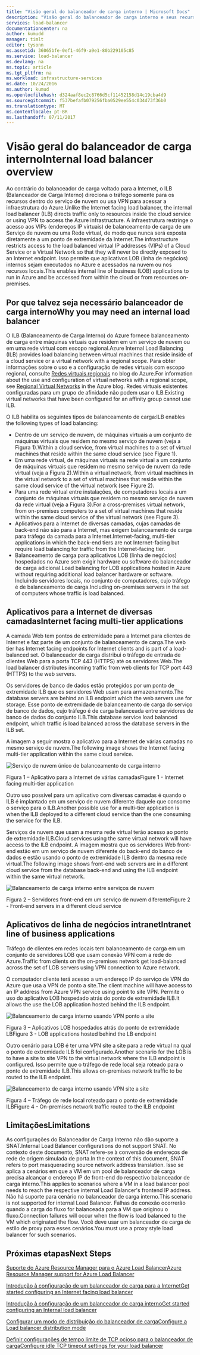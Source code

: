 ```yaml
---
title: "Visão geral do balanceador de carga interno | Microsoft Docs"
description: "Visão geral do balanceador de carga interno e seus recursos. Como um balanceador de carga funciona no Azure e possíveis cenários para configurar pontos de extremidade internos"
services: load-balancer
documentationcenter: na
author: kumudd
manager: timlt
editor: tysonn
ms.assetid: 36065bfe-0ef1-46f9-a9e1-80b229105c85
ms.service: load-balancer
ms.devlang: na
ms.topic: article
ms.tgt_pltfrm: na
ms.workload: infrastructure-services
ms.date: 10/24/2016
ms.author: kumud
ms.openlocfilehash: d324aaf8ec2c8766d5cf11452158d14c19cba4d9
ms.sourcegitcommit: f537befafb079256fba0529ee554c034d73f36b0
ms.translationtype: MT
ms.contentlocale: pt-BR
ms.lasthandoff: 07/11/2017
---
```

# <a name="internal-load-balancer-overview"></a><span data-ttu-id="5dfe3-103">Visão geral do balanceador de carga interno</span><span class="sxs-lookup"><span data-stu-id="5dfe3-103">Internal load balancer overview</span></span>

<span data-ttu-id="5dfe3-104">Ao contrário do balanceador de carga voltado para a Internet, o ILB (Balanceador de Carga Interno) direciona o tráfego somente para os recursos dentro do serviço de nuvem ou usa VPN para acessar a infraestrutura do Azure.</span><span class="sxs-lookup"><span data-stu-id="5dfe3-104">Unlike the Internet facing load balancer, the internal load balancer (ILB) directs traffic only to resources inside the cloud service or using VPN to access the Azure infrastructure.</span></span> <span data-ttu-id="5dfe3-105">A infraestrutura restringe o acesso aos VIPs (endereços IP virtuais) de balanceamento de carga de um Serviço de nuvem ou uma Rede virtual, de modo que nunca será exposta diretamente a um ponto de extremidade da Internet.</span><span class="sxs-lookup"><span data-stu-id="5dfe3-105">The infrastructure restricts access to the load balanced virtual IP addresses (VIPs) of a Cloud Service or a Virtual Network so that they will never be directly exposed to an Internet endpoint.</span></span> <span data-ttu-id="5dfe3-106">Isso permite que aplicativos LOB (linha de negócios) internos sejam executados no Azure e acessados na nuvem ou nos recursos locais.</span><span class="sxs-lookup"><span data-stu-id="5dfe3-106">This enables internal line of business (LOB) applications to run in Azure and be accessed from within the cloud or from resources on-premises.</span></span>

## <a name="why-you-may-need-an-internal-load-balancer"></a><span data-ttu-id="5dfe3-107">Por que talvez seja necessário balanceador de carga interno</span><span class="sxs-lookup"><span data-stu-id="5dfe3-107">Why you may need an internal load balancer</span></span>

<span data-ttu-id="5dfe3-108">O ILB (Balanceamento de Carga Interno) do Azure fornece balanceamento de carga entre máquinas virtuais que residem em um serviço de nuvem ou em uma rede virtual com escopo regional.</span><span class="sxs-lookup"><span data-stu-id="5dfe3-108">Azure Internal Load Balancing (ILB) provides load balancing between virtual machines that reside inside of a cloud service or a virtual network with a regional scope.</span></span> <span data-ttu-id="5dfe3-109">Para obter informações sobre o uso e a configuração de redes virtuais com escopo regional, consulte [Redes virtuais regionais](https://azure.microsoft.com/blog/2014/05/14/regional-virtual-networks/) no blog do Azure.</span><span class="sxs-lookup"><span data-stu-id="5dfe3-109">For information about the use and configuration of virtual networks with a regional scope, see [Regional Virtual Networks](https://azure.microsoft.com/blog/2014/05/14/regional-virtual-networks/) in the Azure blog.</span></span> <span data-ttu-id="5dfe3-110">Redes virtuais existentes configuradas para um grupo de afinidade não podem usar o ILB.</span><span class="sxs-lookup"><span data-stu-id="5dfe3-110">Existing virtual networks that have been configured for an affinity group cannot use ILB.</span></span>

<span data-ttu-id="5dfe3-111">O ILB habilita os seguintes tipos de balanceamento de carga:</span><span class="sxs-lookup"><span data-stu-id="5dfe3-111">ILB enables the following types of load balancing:</span></span>

* <span data-ttu-id="5dfe3-112">Dentro de um serviço de nuvem, de máquinas virtuais a um conjunto de máquinas virtuais que residem no mesmo serviço de nuvem (veja a Figura 1).</span><span class="sxs-lookup"><span data-stu-id="5dfe3-112">Within a cloud service, from virtual machines to a set of virtual machines that reside within the same cloud service (see Figure 1).</span></span>
* <span data-ttu-id="5dfe3-113">Em uma rede virtual, de máquinas virtuais na rede virtual a um conjunto de máquinas virtuais que residem no mesmo serviço de nuvem da rede virtual (veja a Figura 2).</span><span class="sxs-lookup"><span data-stu-id="5dfe3-113">Within a virtual network, from virtual machines in the virtual network to a set of virtual machines that reside within the same cloud service of the virtual network (see Figure 2).</span></span>
* <span data-ttu-id="5dfe3-114">Para uma rede virtual entre instalações, de computadores locais a um conjunto de máquinas virtuais que residem no mesmo serviço de nuvem da rede virtual (veja a Figura 3).</span><span class="sxs-lookup"><span data-stu-id="5dfe3-114">For a cross-premises virtual network, from on-premises computers to a set of virtual machines that reside within the same cloud service of the virtual network (see Figure 3).</span></span>
* <span data-ttu-id="5dfe3-115">Aplicativos para a Internet de diversas camadas, cujas camadas de back-end não são para a Internet, mas exigem balanceamento de carga para tráfego da camada para a Internet.</span><span class="sxs-lookup"><span data-stu-id="5dfe3-115">Internet-facing, multi-tier applications in which the back-end tiers are not Internet-facing but require load balancing for traffic from the Internet-facing tier.</span></span>
* <span data-ttu-id="5dfe3-116">Balanceamento de carga para aplicativos LOB (linha de negócios) hospedados no Azure sem exigir hardware ou software do balanceador de carga adicional.</span><span class="sxs-lookup"><span data-stu-id="5dfe3-116">Load balancing for LOB applications hosted in Azure without requiring additional load balancer hardware or software.</span></span> <span data-ttu-id="5dfe3-117">Incluindo servidores locais, no conjunto de computadores, cujo tráfego é de balanceamento de carga.</span><span class="sxs-lookup"><span data-stu-id="5dfe3-117">Including on-premises servers in the set of computers whose traffic is load balanced.</span></span>

## <a name="internet-facing-multi-tier-applications"></a><span data-ttu-id="5dfe3-118">Aplicativos para a Internet de diversas camadas</span><span class="sxs-lookup"><span data-stu-id="5dfe3-118">Internet facing multi-tier applications</span></span>

<span data-ttu-id="5dfe3-119">A camada Web tem pontos de extremidade para a Internet para clientes de Internet e faz parte de um conjunto de balanceamento de carga.</span><span class="sxs-lookup"><span data-stu-id="5dfe3-119">The web tier has Internet facing endpoints for Internet clients and is part of a load-balanced set.</span></span> <span data-ttu-id="5dfe3-120">O balanceador de carga distribui o tráfego de entrada de clientes Web para a porta TCP 443 (HTTPS) até os servidores Web.</span><span class="sxs-lookup"><span data-stu-id="5dfe3-120">The load balancer  distributes incoming traffic from web clients for TCP port 443 (HTTPS) to the web servers.</span></span>

<span data-ttu-id="5dfe3-121">Os servidores de banco de dados estão protegidos por um ponto de extremidade ILB que os servidores Web usam para armazenamento.</span><span class="sxs-lookup"><span data-stu-id="5dfe3-121">The database servers are behind an ILB endpoint which the web servers use for storage.</span></span> <span data-ttu-id="5dfe3-122">Esse ponto de extremidade de balanceamento de carga do serviço de banco de dados, cujo tráfego é de carga balanceada entre servidores de banco de dados do conjunto ILB.</span><span class="sxs-lookup"><span data-stu-id="5dfe3-122">This database service load balanced endpoint, which traffic is load balanced across the database servers in the ILB set.</span></span>

<span data-ttu-id="5dfe3-123">A imagem a seguir mostra o aplicativo para a Internet de várias camadas no mesmo serviço de nuvem.</span><span class="sxs-lookup"><span data-stu-id="5dfe3-123">The following image shows the Internet facing multi-tier application within the same cloud service.</span></span>

![Serviço de nuvem único de balanceamento de carga interno](./media/load-balancer-internal-overview/IC736321.png)

<span data-ttu-id="5dfe3-125">Figura 1 – Aplicativo para a Internet de várias camadas</span><span class="sxs-lookup"><span data-stu-id="5dfe3-125">Figure 1 - Internet facing multi-tier application</span></span>

<span data-ttu-id="5dfe3-126">Outro uso possível para um aplicativo com diversas camadas é quando o ILB é implantado em um serviço de nuvem diferente daquele que consome o serviço para o ILB.</span><span class="sxs-lookup"><span data-stu-id="5dfe3-126">Another possible use for a multi-tier application is when the ILB deployed to a different cloud service than the one consuming the service for the ILB.</span></span>

<span data-ttu-id="5dfe3-127">Serviços de nuvem que usam a mesma rede virtual terão acesso ao ponto de extremidade ILB.</span><span class="sxs-lookup"><span data-stu-id="5dfe3-127">Cloud services using the same virtual network will have access to the ILB endpoint.</span></span> <span data-ttu-id="5dfe3-128">A imagem mostra que os servidores Web front-end estão em um serviço de nuvem diferente do back-end do banco de dados e estão usando o ponto de extremidade ILB dentro da mesma rede virtual.</span><span class="sxs-lookup"><span data-stu-id="5dfe3-128">The following image shows front-end web servers are in a different cloud service from the database back-end and using the ILB endpoint within the same virtual network.</span></span>

![Balanceamento de carga interno entre serviços de nuvem](./media/load-balancer-internal-overview/IC744147.png)

<span data-ttu-id="5dfe3-130">Figura 2 – Servidores front-end em um serviço de nuvem diferente</span><span class="sxs-lookup"><span data-stu-id="5dfe3-130">Figure 2 - Front-end servers in a different cloud service</span></span>

## <a name="intranet-line-of-business-applications"></a><span data-ttu-id="5dfe3-131">Aplicativos de linha de negócios intranet</span><span class="sxs-lookup"><span data-stu-id="5dfe3-131">Intranet line of business applications</span></span>

<span data-ttu-id="5dfe3-132">Tráfego de clientes em redes locais tem balanceamento de carga em um conjunto de servidores LOB que usam conexão VPN com a rede do Azure.</span><span class="sxs-lookup"><span data-stu-id="5dfe3-132">Traffic from clients on the on-premises network get load-balanced across the set of LOB servers using VPN connection to Azure network.</span></span>

<span data-ttu-id="5dfe3-133">O computador cliente terá acesso a um endereço IP do serviço de VPN do Azure que usa a VPN de ponto a site.</span><span class="sxs-lookup"><span data-stu-id="5dfe3-133">The client machine will have access to an IP address from Azure VPN service using point to site VPN.</span></span> <span data-ttu-id="5dfe3-134">Permite o uso do aplicativo LOB hospedado atrás do ponto de extremidade ILB.</span><span class="sxs-lookup"><span data-stu-id="5dfe3-134">It allows the use the LOB application hosted behind the ILB endpoint.</span></span>

![Balanceamento de carga interno usando VPN ponto a site](./media/load-balancer-internal-overview/IC744148.png)

<span data-ttu-id="5dfe3-136">Figura 3 – Aplicativos LOB hospedados atrás do ponto de extremidade LB</span><span class="sxs-lookup"><span data-stu-id="5dfe3-136">Figure 3 - LOB applications hosted behind the LB endpoint</span></span>

<span data-ttu-id="5dfe3-137">Outro cenário para LOB é ter uma VPN site a site para a rede virtual na qual o ponto de extremidade ILB foi configurado.</span><span class="sxs-lookup"><span data-stu-id="5dfe3-137">Another scenario for the LOB is to have a site to site VPN to the virtual network where the ILB endpoint is configured.</span></span> <span data-ttu-id="5dfe3-138">Isso permite que o tráfego de rede local seja roteado para o ponto de extremidade ILB.</span><span class="sxs-lookup"><span data-stu-id="5dfe3-138">This allows on-premises network traffic to be routed to the ILB endpoint.</span></span>

![Balanceamento de carga interno usando VPN site a site](./media/load-balancer-internal-overview/IC744150.png)

<span data-ttu-id="5dfe3-140">Figura 4 – Tráfego de rede local roteado para o ponto de extremidade ILB</span><span class="sxs-lookup"><span data-stu-id="5dfe3-140">Figure 4 - On-premises network traffic routed to the ILB endpoint</span></span>

## <a name="limitations"></a><span data-ttu-id="5dfe3-141">Limitações</span><span class="sxs-lookup"><span data-stu-id="5dfe3-141">Limitations</span></span>

<span data-ttu-id="5dfe3-142">As configurações do Balanceador de Carga Interno não dão suporte a SNAT.</span><span class="sxs-lookup"><span data-stu-id="5dfe3-142">Internal Load Balancer configurations do not support SNAT.</span></span> <span data-ttu-id="5dfe3-143">No contexto deste documento, SNAT refere-se à conversão de endereços de rede de origem simulada de porta.</span><span class="sxs-lookup"><span data-stu-id="5dfe3-143">In the context of this document, SNAT refers to port masquerading source  network address translation.</span></span>  <span data-ttu-id="5dfe3-144">Isso se aplica a cenários em que a VM em um pool de balanceador de carga precisa alcançar o endereço IP de front-end do respectivo balanceador de carga interno.</span><span class="sxs-lookup"><span data-stu-id="5dfe3-144">This applies to scenarios where a VM in a load balancer pool needs to reach the respective internal Load Balancer's frontend IP address.</span></span> <span data-ttu-id="5dfe3-145">Não há suporte para cenário no balanceador de carga interno.</span><span class="sxs-lookup"><span data-stu-id="5dfe3-145">This scenario is not supported for internal Load Balancer.</span></span> <span data-ttu-id="5dfe3-146">Falhas de conexão ocorrerão quando a carga do fluxo for balanceada para a VM que originou o fluxo.</span><span class="sxs-lookup"><span data-stu-id="5dfe3-146">Connection failures will occur when the flow is load balanced to the VM which originated the flow.</span></span> <span data-ttu-id="5dfe3-147">Você deve usar um balanceador de carga de estilo de proxy para esses cenários.</span><span class="sxs-lookup"><span data-stu-id="5dfe3-147">You must use a proxy style load balancer for such scenarios.</span></span>

## <a name="next-steps"></a><span data-ttu-id="5dfe3-148">Próximas etapas</span><span class="sxs-lookup"><span data-stu-id="5dfe3-148">Next Steps</span></span>

[<span data-ttu-id="5dfe3-149">Suporte do Azure Resource Manager para o Azure Load Balancer</span><span class="sxs-lookup"><span data-stu-id="5dfe3-149">Azure Resource Manager support for Azure Load Balancer</span></span>](load-balancer-arm.md)

[<span data-ttu-id="5dfe3-150">Introdução à configuração de um balanceador de carga para a Internet</span><span class="sxs-lookup"><span data-stu-id="5dfe3-150">Get started configuring an Internet facing load balancer</span></span>](load-balancer-get-started-internet-arm-ps.md)

[<span data-ttu-id="5dfe3-151">Introdução à configuração de um balanceador de carga interno</span><span class="sxs-lookup"><span data-stu-id="5dfe3-151">Get started configuring an Internal load balancer</span></span>](load-balancer-get-started-ilb-arm-ps.md)

[<span data-ttu-id="5dfe3-152">Configurar um modo de distribuição do balanceador de carga</span><span class="sxs-lookup"><span data-stu-id="5dfe3-152">Configure a Load balancer distribution mode</span></span>](load-balancer-distribution-mode.md)

[<span data-ttu-id="5dfe3-153">Definir configurações de tempo limite de TCP ocioso para o balanceador de carga</span><span class="sxs-lookup"><span data-stu-id="5dfe3-153">Configure idle TCP timeout settings for your load balancer</span></span>](load-balancer-tcp-idle-timeout.md)
